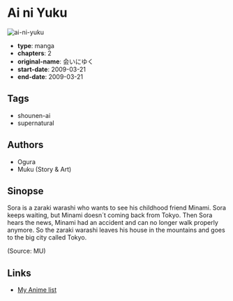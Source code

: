 # Ai ni Yuku

![ai-ni-yuku](https://cdn.myanimelist.net/images/manga/3/64743.jpg)

-   **type**: manga
-   **chapters**: 2
-   **original-name**: 会いにゆく
-   **start-date**: 2009-03-21
-   **end-date**: 2009-03-21

## Tags

-   shounen-ai
-   supernatural

## Authors

-   Ogura
-   Muku (Story & Art)

## Sinopse

Sora is a zaraki warashi who wants to see his childhood friend Minami. Sora keeps waiting, but Minami doesn´t coming back from Tokyo. Then Sora hears the news, Minami had an accident and can no longer walk properly anymore. So the zaraki warashi leaves his house in the mountains and goes to the big city called Tokyo.

(Source: MU)

## Links

-   [My Anime list](https://myanimelist.net/manga/33769/Ai_ni_Yuku)
